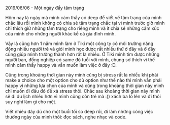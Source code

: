 2019/06/06 - Một ngày đầy tâm trạng

Hôm nay là ngày mà mình cảm thấy có deep để viết về tâm trạng của mình chắc lâu rồi mình không có chia sẻ tâm trạng chắc tại vì mình trước giờ mình chỉ thích giữ những tâm trạng cho riêng mình và ít chia sẻ những cảm xúc của mình cho những người khác kể cả gia đình mình.

Vậy là cũng hơn 1 năm mình làm ở Tiki một công ty có môi trường năng động nhiều người trẻ và giỏi mình học được rất nhiều thứ ở đây và ở đây cũng giúp mình trưởng thành hơn rất là nhiều. Ở Tiki mình tìm được những người bạn, đồng nghiệp có same độ tuổi với mình, chung sở thích vì thế mình cảm thấy happy và vẫn muốn làm việc ở đây :D.

Cũng trong khoảng thời gian này mình cũng bị stress rất là nhiều khi phải make a choice cho một option cho dù option như thế nào thì mình vẫn phải happy vì những lựa chọn của mình và cũng trong khoảng thời gian này mình chỉ muốn đi đâu đó để xả stress thôi. Chắc sau khoảng thời gian này mình sẽ đi du lịch nhiều hơn vì mình cũng còn trẻ mà :)) xách ba lô lên và đi thôi suy nghĩ làm gì cho mệt.

Viết nhiêu đây dủ cho một buổi tối so deep rồi, đi làm những công việc thường ngày của mình thôi: đọc sách, nghe nhạc và code.

